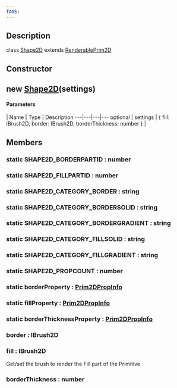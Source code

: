 ```yaml
---
TAGS:
---
```

## Description

class [Shape2D](/classes/2.4/Shape2D) extends [RenderablePrim2D](/classes/2.4/RenderablePrim2D)



## Constructor

## new [Shape2D](/classes/2.4/Shape2D)(settings)



#### Parameters
 | Name | Type | Description
---|---|---|---
optional | settings | { fill: IBrush2D,  border: IBrush2D,  borderThickness: number } | 

## Members

### static SHAPE2D_BORDERPARTID : number



### static SHAPE2D_FILLPARTID : number



### static SHAPE2D_CATEGORY_BORDER : string



### static SHAPE2D_CATEGORY_BORDERSOLID : string



### static SHAPE2D_CATEGORY_BORDERGRADIENT : string



### static SHAPE2D_CATEGORY_FILLSOLID : string



### static SHAPE2D_CATEGORY_FILLGRADIENT : string



### static SHAPE2D_PROPCOUNT : number



### static borderProperty : [Prim2DPropInfo](/classes/2.4/Prim2DPropInfo)



### static fillProperty : [Prim2DPropInfo](/classes/2.4/Prim2DPropInfo)



### static borderThicknessProperty : [Prim2DPropInfo](/classes/2.4/Prim2DPropInfo)



### border : IBrush2D



### fill : IBrush2D

Get/set the brush to render the Fill part of the Primitive

### borderThickness : number



